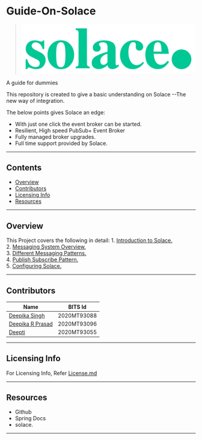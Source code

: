 # Guide-On-Solace


> ![solace.](Docs/solacelogo.png)


A guide for dummies

This repository is created to give a basic understanding on Solace --The new way of integration.

The below points gives Solace an edge:

- With just one click the event broker can be started.
- Resilient, High speed PubSub+ Event Broker
- Fully managed broker upgrades.
- Full time support provided by Solace.

---------------------------------------------

## Contents

* [Overview](#overview)
* [Contributors](#contributors)
* [Licensing Info](#licensing-info)
* [Resources](#resources)

-----------------------------------------

## Overview

This Project covers the following in detail:
    1. [Introduction to Solace.](Docs/solacePubSub.md.txt) <br/>
    2. [Messaging System Overview.](Docs/messaging.md.txt) <br/>
    3. [Different Messaging Patterns.](Docs/messagingPatterns.md.txt) <br/>
    4. [Publish Subscribe Pattern.](Docs/publishSubscribe.md) <br/>
    5. [Configuring Solace.](Docs/configuringSolace.md) <br/>

-----------------------------------------

## Contributors

 | Name | BITS Id |
 | ---- | ------- |
 | [Deepika Singh](https://github.com/2020MT93088) | 2020MT93088 |
 | [Deepika R Prasad](https://github.com/Deepika-R-Prasad) | 2020MT93096 |
 | [Deepti](https://github.com/deepti810) | 2020MT93055 |

------------------------------------------

## Licensing Info

For Licensing Info, Refer [License.md](Docs/License.md)

-------------------------------------------

## Resources

* Github
* Spring Docs
* solace.
--------------------------------------------
